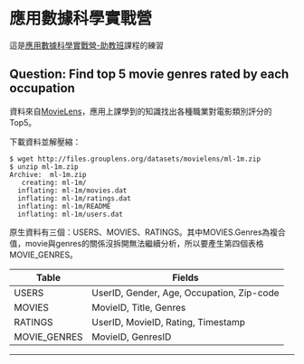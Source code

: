 # 應用數據科學實戰營

這是[應用數據科學實戰營-助教班](http://201512-ta.adsctw.com/)課程的練習

## Question: Find top 5 movie genres rated by each occupation

資料來自[MovieLens](http://grouplens.org/datasets/movielens/)，應用上課學到的知識找出各種職業對電影類別評分的Top5。

下載資料並解壓縮：
```
$ wget http://files.grouplens.org/datasets/movielens/ml-1m.zip
$ unzip ml-1m.zip
Archive:  ml-1m.zip
   creating: ml-1m/
  inflating: ml-1m/movies.dat
  inflating: ml-1m/ratings.dat
  inflating: ml-1m/README
  inflating: ml-1m/users.dat
```

原生資料有三個：USERS、MOVIES、RATINGS。其中MOVIES.Genres為複合值，movie與genres的關係沒拆開無法繼續分析，所以要產生第四個表格MOVIE_GENRES。

| Table | Fields |
|-------|--------|
| USERS | UserID, Gender, Age, Occupation, Zip-code |
| MOVIES | MovieID, Title, Genres |
| RATINGS | UserID, MovieID, Rating, Timestamp |
| MOVIE_GENRES | MovieID, GenresID |

___
